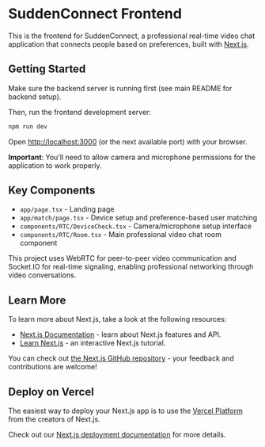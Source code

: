 # SuddenConnect Frontend

This is the frontend for SuddenConnect, a professional real-time video chat application that connects people based on preferences, built with [Next.js](https://nextjs.org).

## Getting Started

Make sure the backend server is running first (see main README for backend setup).

Then, run the frontend development server:

```bash
npm run dev
```

Open [http://localhost:3000](http://localhost:3000) (or the next available port) with your browser.

**Important**: You'll need to allow camera and microphone permissions for the application to work properly.

## Key Components

- `app/page.tsx` - Landing page
- `app/match/page.tsx` - Device setup and preference-based user matching
- `components/RTC/DeviceCheck.tsx` - Camera/microphone setup interface
- `components/RTC/Room.tsx` - Main professional video chat room component

This project uses WebRTC for peer-to-peer video communication and Socket.IO for real-time signaling, enabling professional networking through video conversations.

## Learn More

To learn more about Next.js, take a look at the following resources:

- [Next.js Documentation](https://nextjs.org/docs) - learn about Next.js features and API.
- [Learn Next.js](https://nextjs.org/learn) - an interactive Next.js tutorial.

You can check out [the Next.js GitHub repository](https://github.com/vercel/next.js) - your feedback and contributions are welcome!

## Deploy on Vercel

The easiest way to deploy your Next.js app is to use the [Vercel Platform](https://vercel.com/new?utm_medium=default-template&filter=next.js&utm_source=create-next-app&utm_campaign=create-next-app-readme) from the creators of Next.js.

Check out our [Next.js deployment documentation](https://nextjs.org/docs/app/building-your-application/deploying) for more details.
